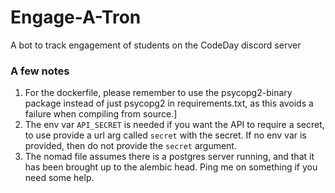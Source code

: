 # Engage-A-Tron
A bot to track engagement of students on the CodeDay discord server


### A few notes
1. For the dockerfile, please remember to use the psycopg2-binary package instead of just psycopg2 in requirements.txt, as this avoids a failure when compiling from source.]
2. The env var `API_SECRET` is needed if you want the API to require a secret, to use provide a url arg called `secret` with the secret. If no env var is provided, then do not provide the `secret` argument.
3. The nomad file assumes there is a postgres server running, and that it has been brought up to the alembic head. Ping me on something if you need some help. 

